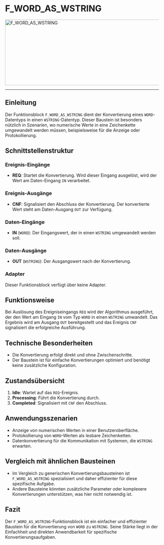 # F_WORD_AS_WSTRING

<img width="1477" height="214" alt="F_WORD_AS_WSTRING" src="https://github.com/user-attachments/assets/0501be71-0ef4-45a0-a24e-fc55d97986ca" />

* * * * * * * * * *
## Einleitung
Der Funktionsblock `F_WORD_AS_WSTRING` dient der Konvertierung eines `WORD`-Datentyps in einen `WSTRING`-Datentyp. Dieser Baustein ist besonders nützlich in Szenarien, wo numerische Werte in eine Zeichenkette umgewandelt werden müssen, beispielsweise für die Anzeige oder Protokollierung.

## Schnittstellenstruktur
### **Ereignis-Eingänge**
- **REQ**: Startet die Konvertierung. Wird dieser Eingang ausgelöst, wird der Wert am Daten-Eingang `IN` verarbeitet.

### **Ereignis-Ausgänge**
- **CNF**: Signalisiert den Abschluss der Konvertierung. Der konvertierte Wert steht am Daten-Ausgang `OUT` zur Verfügung.

### **Daten-Eingänge**
- **IN** (`WORD`): Der Eingangswert, der in einen `WSTRING` umgewandelt werden soll.

### **Daten-Ausgänge**
- **OUT** (`WSTRING`): Der Ausgangswert nach der Konvertierung.

### **Adapter**
Dieser Funktionsblock verfügt über keine Adapter.

## Funktionsweise
Bei Auslösung des Ereigniseingangs `REQ` wird der Algorithmus ausgeführt, der den Wert am Eingang `IN` vom Typ `WORD` in einen `WSTRING` umwandelt. Das Ergebnis wird am Ausgang `OUT` bereitgestellt und das Ereignis `CNF` signalisiert die erfolgreiche Ausführung.

## Technische Besonderheiten
- Die Konvertierung erfolgt direkt und ohne Zwischenschritte.
- Der Baustein ist für einfache Konvertierungen optimiert und benötigt keine zusätzliche Konfiguration.

## Zustandsübersicht
1. **Idle**: Wartet auf das `REQ`-Ereignis.
2. **Processing**: Führt die Konvertierung durch.
3. **Completed**: Signalisiert mit `CNF` den Abschluss.

## Anwendungsszenarien
- Anzeige von numerischen Werten in einer Benutzeroberfläche.
- Protokollierung von `WORD`-Werten als lesbare Zeichenketten.
- Datenkonvertierung für die Kommunikation mit Systemen, die `WSTRING` erwarten.

## Vergleich mit ähnlichen Bausteinen
- Im Vergleich zu generischen Konvertierungsbausteinen ist `F_WORD_AS_WSTRING` spezialisiert und daher effizienter für diese spezifische Aufgabe.
- Andere Bausteine könnten zusätzliche Parameter oder komplexere Konvertierungen unterstützen, was hier nicht notwendig ist.

## Fazit
Der `F_WORD_AS_WSTRING`-Funktionsblock ist ein einfacher und effizienter Baustein für die Konvertierung von `WORD` zu `WSTRING`. Seine Stärke liegt in der Einfachheit und direkten Anwendbarkeit für spezifische Konvertierungsaufgaben.

